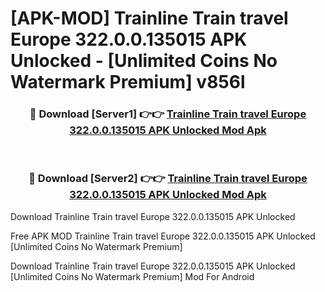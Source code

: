 # [APK-MOD] Trainline  Train travel Europe 322.0.0.135015 APK Unlocked - [Unlimited Coins No Watermark Premium] v856l



<div align="center">
<h3>🔴 Download [Server1] 👉👉 <a href="https://momento.my/?title=Trainline__Train_travel_Europe_322.0.0.135015_APK_Unlocked">Trainline  Train travel Europe 322.0.0.135015 APK Unlocked Mod Apk</a></h3><br>

<h3>🔴 Download [Server2] 👉👉 <a href="https://momento.my/?title=Trainline__Train_travel_Europe_322.0.0.135015_APK_Unlocked">Trainline  Train travel Europe 322.0.0.135015 APK Unlocked Mod Apk</a></h3>
</div>



Download Trainline  Train travel Europe 322.0.0.135015 APK Unlocked 

Free APK MOD Trainline  Train travel Europe 322.0.0.135015 APK Unlocked [Unlimited Coins No Watermark Premium]

Download Trainline  Train travel Europe 322.0.0.135015 APK Unlocked [Unlimited Coins No Watermark Premium] Mod For Android
